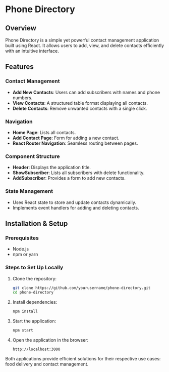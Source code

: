 # Phone Directory

## Overview
Phone Directory is a simple yet powerful contact management application built using React. It allows users to add, view, and delete contacts efficiently with an intuitive interface.

## Features

### Contact Management
- **Add New Contacts**: Users can add subscribers with names and phone numbers.
- **View Contacts**: A structured table format displaying all contacts.
- **Delete Contacts**: Remove unwanted contacts with a single click.

### Navigation
- **Home Page**: Lists all contacts.
- **Add Contact Page**: Form for adding a new contact.
- **React Router Navigation**: Seamless routing between pages.

### Component Structure
- **Header**: Displays the application title.
- **ShowSubscriber**: Lists all subscribers with delete functionality.
- **AddSubscriber**: Provides a form to add new contacts.

### State Management
- Uses React state to store and update contacts dynamically.
- Implements event handlers for adding and deleting contacts.

## Installation & Setup
### Prerequisites
- Node.js
- npm or yarn

### Steps to Set Up Locally
1. Clone the repository:
   ```bash
   git clone https://github.com/yourusername/phone-directory.git
   cd phone-directory
   ```
2. Install dependencies:
   ```bash
   npm install
   ```
3. Start the application:
   ```bash
   npm start
   ```
4. Open the application in the browser:
   ```
   http://localhost:3000
   ```

Both applications provide efficient solutions for their respective use cases: food delivery and contact management.
